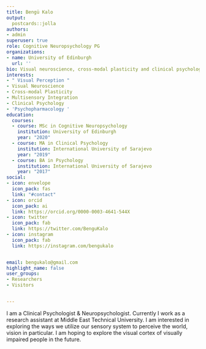 ```yaml
---
title: Bengü Kalo
output:
  postcards::jolla
authors:
- admin
superuser: true
role: Cognitive Neuropsychology PG
organizations:
- name: University of Edinburgh
  url: ''
bio: Visual neuroscience, cross-modal plasticity and clinical psychology enthusiast.
interests:
- " Visual Perception "
- Visual Neuroscience
- Cross-modal Plasticity
- Multisensory Integration
- Clinical Psychology
- 'Psychopharmacology '
education:
  courses:
  - course: MSc in Cognitive Neuropsychology
    institution: University of Edinburgh
    year: "2020"
  - course: MA in Clinical Psychology
    institution: International University of Sarajevo
    year: "2019"
  - course: BA in Psychology
    institution: International University of Sarajevo
    year: "2017"
social:
- icon: envelope
  icon_pack: fas
  link: "#contact"
- icon: orcid
  icon_pack: ai
  link: https://orcid.org/0000-0003-4641-544X
- icon: twitter
  icon_pack: fab
  link: https://twitter.com/BenguKalo
- icon: instagram
  icon_pack: fab
  link: https://instagram.com/bengukalo


email: bengukalo@gmail.com
highlight_name: false
user_groups:
- Researchers
- Visitors


---
```

   <p style="text-align:left;"> I am a Clinical Psychologist & Neuropsychologist. Currently I work as a research assistant at Middle East Technical University. I am interested in exploring the ways we utilize our sensory system to perceive the world, vision in particular. I am hoping to explore the visual cortex of visually impaired people in the future. </p>
